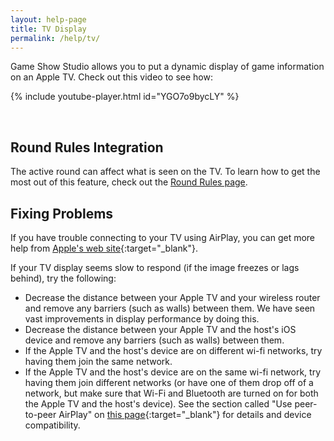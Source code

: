 ```yaml
---
layout: help-page
title: TV Display
permalink: /help/tv/
---
```


Game Show Studio allows you to put a dynamic display of game information on an Apple TV. Check out this video to see how:

{% include youtube-player.html id="YGO7o9bycLY" %}

<br>

## Round Rules Integration

The active round can affect what is seen on the TV. To learn how to get the most out of this feature, check out the [Round Rules page](/help/roundrules#appearance-for-television).

## Fixing Problems

If you have trouble connecting to your TV using AirPlay, you can get more help from [Apple's web site](https://support.apple.com/en-us/HT204289){:target="_blank<!-- markup clean_ -->"}.

If your TV display seems slow to respond (if the image freezes or lags behind), try the following:

* Decrease the distance between your Apple TV and your wireless router and remove any barriers (such as walls) between them. We have seen vast improvements in display performance by doing this.
* Decrease the distance between your Apple TV and the host's iOS device and remove any barriers (such as walls) between them.
* If the Apple TV and the host's device are on different wi-fi networks, try having them join the same network.
* If the Apple TV and the host's device are on the same wi-fi network, try having them join different networks (or have one of them drop off of a network, but make sure that Wi-Fi and Bluetooth are turned on for both the Apple TV and the host's device). See the section called "Use peer-to-peer AirPlay" on [this page](https://support.apple.com/en-us/HT204289){:target="_blank<!-- markup clean_ -->"} for details and device compatibility.
